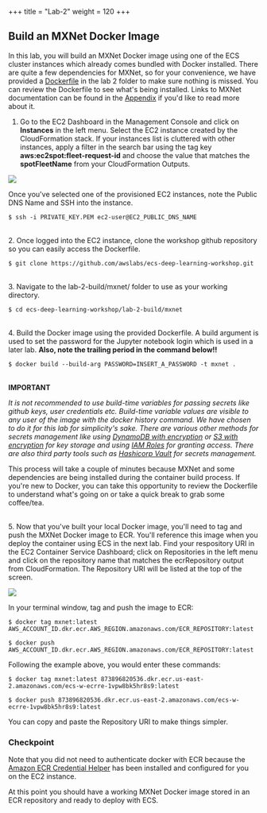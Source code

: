 +++
title = "Lab-2"
weight = 120
+++

## Build an MXNet Docker Image

In this lab, you will build an MXNet Docker image using one of the ECS cluster instances which already comes bundled with Docker installed. There are quite a few dependencies for MXNet, so for your convenience, we have provided a [Dockerfile](https://github.com/awslabs/ecs-deep-learning-workshop/blob/master/lab-2-build/mxnet/Dockerfile) in the lab 2 folder to make sure nothing is missed. You can review the Dockerfile to see what's being installed. Links to MXNet documentation can be found in the [Appendix](https://github.com/awslabs/ecs-deep-learning-workshop/#appendix) if you'd like to read more about it.

1. Go to the EC2 Dashboard in the Management Console and click on **Instances** in the left menu. Select the EC2 instance created by the CloudFormation stack. If your instances list is cluttered with other instances, apply a filter in the search bar using the tag key **aws:ec2spot:fleet-request-id** and choose the value that matches the **spotFleetName** from your CloudFormation Outputs.

![](/images/ecs-deep-learning-workshop/ec2-public-dns.png)

Once you've selected one of the provisioned EC2 instances, note the Public DNS Name and SSH into the instance.
	
	$ ssh -i PRIVATE_KEY.PEM ec2-user@EC2_PUBLIC_DNS_NAME
\
2. Once logged into the EC2 instance, clone the workshop github repository so you can easily access the Dockerfile.

	$ git clone https://github.com/awslabs/ecs-deep-learning-workshop.git
\
3. Navigate to the lab-2-build/mxnet/ folder to use as your working directory.

	$ cd ecs-deep-learning-workshop/lab-2-build/mxnet
\
4. Build the Docker image using the provided Dockerfile. A build argument is used to set the password for the Jupyter notebook login which is used in a later lab. **Also, note the trailing period in the command below!!**  

	$ docker build --build-arg PASSWORD=INSERT_A_PASSWORD -t mxnet .
\
**IMPORTANT**

*It is not recommended to use build-time variables for passing secrets like github keys, user credentials etc. Build-time variable values are visible to any user of the image with the docker history command. We have chosen to do it for this lab for simplicity's sake. There are various other methods for secrets management like using [DynamoDB with encryption](https://aws.amazon.com/blogs/developer/client-side-encryption-for-amazon-dynamodb/) or [S3 with encryption](https://aws.amazon.com/blogs/security/how-to-manage-secrets-for-amazon-ec2-container-service-based-applications-by-using-amazon-s3-and-docker/) for key storage and using [IAM Roles](http://docs.aws.amazon.com/AmazonECS/latest/developerguide/task-iam-roles.html) for granting access. There are also third party tools such as [Hashicorp Vault](https://www.vaultproject.io/) for secrets management.*

This process will take a couple of minutes because MXNet and some dependencies are being installed during the container build process. If you're new to Docker, you can take this opportunity to review the Dockerfile to understand what's going on or take a quick break to grab some coffee/tea.

\
5. Now that you've built your local Docker image, you'll need to tag and push the MXNet Docker image to ECR. You'll reference this image when you deploy the container using ECS in the next lab. Find your respository URI in the EC2 Container Service Dashboard; click on Repositories in the left menu and click on the repository name that matches the ecrRepository output from CloudFormation. The Repository URI will be listed at the top of the screen.

![](/images/ecs-deep-learning-workshop/ecr-uri.png)

In your terminal window, tag and push the image to ECR:

	$ docker tag mxnet:latest AWS_ACCOUNT_ID.dkr.ecr.AWS_REGION.amazonaws.com/ECR_REPOSITORY:latest   

	$ docker push AWS_ACCOUNT_ID.dkr.ecr.AWS_REGION.amazonaws.com/ECR_REPOSITORY:latest  

Following the example above, you would enter these commands:

	$ docker tag mxnet:latest 873896820536.dkr.ecr.us-east-2.amazonaws.com/ecs-w-ecrre-1vpw8bk5hr8s9:latest

	$ docker push 873896820536.dkr.ecr.us-east-2.amazonaws.com/ecs-w-ecrre-1vpw8bk5hr8s9:latest

You can copy and paste the Repository URI to make things simpler.

### Checkpoint

Note that you did not need to authenticate docker with ECR because the [Amazon ECR Credential Helper](https://github.com/awslabs/amazon-ecr-credential-helper) has been installed and configured for you on the EC2 instance.

At this point you should have a working MXNet Docker image stored in an ECR repository and ready to deploy with ECS.
